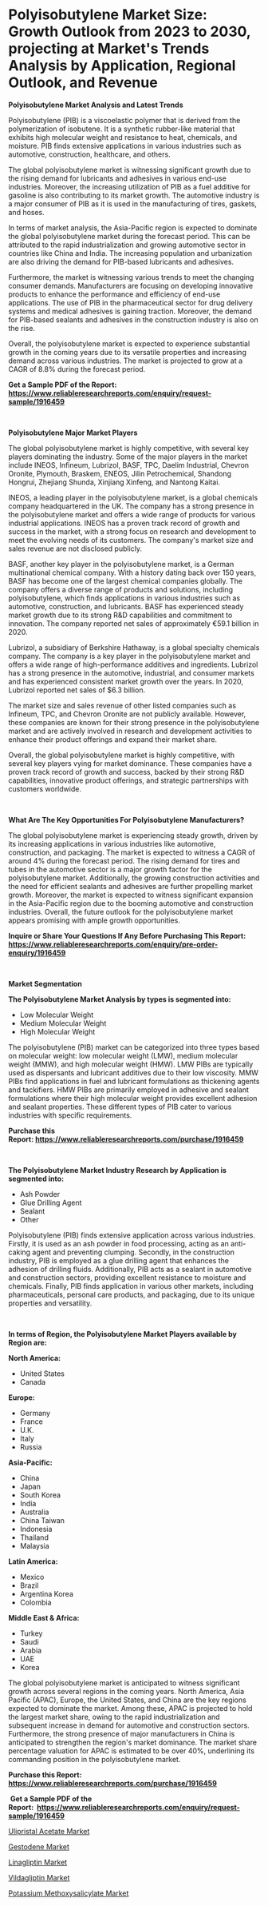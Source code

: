 <p><h1>Polyisobutylene Market Size: Growth Outlook from 2023 to 2030, projecting at Market's Trends Analysis by Application, Regional Outlook, and Revenue</h1></p><p><strong>Polyisobutylene Market Analysis and Latest Trends</strong></p>
<p><p>Polyisobutylene (PIB) is a viscoelastic polymer that is derived from the polymerization of isobutene. It is a synthetic rubber-like material that exhibits high molecular weight and resistance to heat, chemicals, and moisture. PIB finds extensive applications in various industries such as automotive, construction, healthcare, and others.</p><p>The global polyisobutylene market is witnessing significant growth due to the rising demand for lubricants and adhesives in various end-use industries. Moreover, the increasing utilization of PIB as a fuel additive for gasoline is also contributing to its market growth. The automotive industry is a major consumer of PIB as it is used in the manufacturing of tires, gaskets, and hoses.</p><p>In terms of market analysis, the Asia-Pacific region is expected to dominate the global polyisobutylene market during the forecast period. This can be attributed to the rapid industrialization and growing automotive sector in countries like China and India. The increasing population and urbanization are also driving the demand for PIB-based lubricants and adhesives.</p><p>Furthermore, the market is witnessing various trends to meet the changing consumer demands. Manufacturers are focusing on developing innovative products to enhance the performance and efficiency of end-use applications. The use of PIB in the pharmaceutical sector for drug delivery systems and medical adhesives is gaining traction. Moreover, the demand for PIB-based sealants and adhesives in the construction industry is also on the rise.</p><p>Overall, the polyisobutylene market is expected to experience substantial growth in the coming years due to its versatile properties and increasing demand across various industries. The market is projected to grow at a CAGR of 8.8% during the forecast period.</p></p>
<p><strong>Get a Sample PDF of the Report:&nbsp; <a href="https://www.reliableresearchreports.com/enquiry/request-sample/1916459">https://www.reliableresearchreports.com/enquiry/request-sample/1916459</a></strong></p>
<p>&nbsp;</p>
<p><strong>Polyisobutylene Major Market Players</strong></p>
<p><p>The global polyisobutylene market is highly competitive, with several key players dominating the industry. Some of the major players in the market include INEOS, Infineum, Lubrizol, BASF, TPC, Daelim Industrial, Chevron Oronite, Plymouth, Braskem, ENEOS, Jilin Petrochemical, Shandong Hongrui, Zhejiang Shunda, Xinjiang Xinfeng, and Nantong Kaitai.</p><p>INEOS, a leading player in the polyisobutylene market, is a global chemicals company headquartered in the UK. The company has a strong presence in the polyisobutylene market and offers a wide range of products for various industrial applications. INEOS has a proven track record of growth and success in the market, with a strong focus on research and development to meet the evolving needs of its customers. The company's market size and sales revenue are not disclosed publicly.</p><p>BASF, another key player in the polyisobutylene market, is a German multinational chemical company. With a history dating back over 150 years, BASF has become one of the largest chemical companies globally. The company offers a diverse range of products and solutions, including polyisobutylene, which finds applications in various industries such as automotive, construction, and lubricants. BASF has experienced steady market growth due to its strong R&D capabilities and commitment to innovation. The company reported net sales of approximately €59.1 billion in 2020.</p><p>Lubrizol, a subsidiary of Berkshire Hathaway, is a global specialty chemicals company. The company is a key player in the polyisobutylene market and offers a wide range of high-performance additives and ingredients. Lubrizol has a strong presence in the automotive, industrial, and consumer markets and has experienced consistent market growth over the years. In 2020, Lubrizol reported net sales of $6.3 billion.</p><p>The market size and sales revenue of other listed companies such as Infineum, TPC, and Chevron Oronite are not publicly available. However, these companies are known for their strong presence in the polyisobutylene market and are actively involved in research and development activities to enhance their product offerings and expand their market share.</p><p>Overall, the global polyisobutylene market is highly competitive, with several key players vying for market dominance. These companies have a proven track record of growth and success, backed by their strong R&D capabilities, innovative product offerings, and strategic partnerships with customers worldwide.</p></p>
<p>&nbsp;</p>
<p><strong>What Are The Key Opportunities For Polyisobutylene Manufacturers?</strong></p>
<p><p>The global polyisobutylene market is experiencing steady growth, driven by its increasing applications in various industries like automotive, construction, and packaging. The market is expected to witness a CAGR of around 4% during the forecast period. The rising demand for tires and tubes in the automotive sector is a major growth factor for the polyisobutylene market. Additionally, the growing construction activities and the need for efficient sealants and adhesives are further propelling market growth. Moreover, the market is expected to witness significant expansion in the Asia-Pacific region due to the booming automotive and construction industries. Overall, the future outlook for the polyisobutylene market appears promising with ample growth opportunities.</p></p>
<p><strong>Inquire or Share Your Questions If Any Before Purchasing This Report: <a href="https://www.reliableresearchreports.com/enquiry/pre-order-enquiry/1916459">https://www.reliableresearchreports.com/enquiry/pre-order-enquiry/1916459</a></strong></p>
<p>&nbsp;</p>
<p><strong>Market Segmentation</strong></p>
<p><strong>The Polyisobutylene Market Analysis by types is segmented into:</strong></p>
<p><ul><li>Low Molecular Weight</li><li>Medium Molecular Weight</li><li>High Molecular Weight</li></ul></p>
<p><p>The polyisobutylene (PIB) market can be categorized into three types based on molecular weight: low molecular weight (LMW), medium molecular weight (MMW), and high molecular weight (HMW). LMW PIBs are typically used as dispersants and lubricant additives due to their low viscosity. MMW PIBs find applications in fuel and lubricant formulations as thickening agents and tackifiers. HMW PIBs are primarily employed in adhesive and sealant formulations where their high molecular weight provides excellent adhesion and sealant properties. These different types of PIB cater to various industries with specific requirements.</p></p>
<p><strong>Purchase this Report:&nbsp;<a href="https://www.reliableresearchreports.com/purchase/1916459">https://www.reliableresearchreports.com/purchase/1916459</a></strong></p>
<p>&nbsp;</p>
<p><strong>The Polyisobutylene Market Industry Research by Application is segmented into:</strong></p>
<p><ul><li>Ash Powder</li><li>Glue Drilling Agent</li><li>Sealant</li><li>Other</li></ul></p>
<p><p>Polyisobutylene (PIB) finds extensive application across various industries. Firstly, it is used as an ash powder in food processing, acting as an anti-caking agent and preventing clumping. Secondly, in the construction industry, PIB is employed as a glue drilling agent that enhances the adhesion of drilling fluids. Additionally, PIB acts as a sealant in automotive and construction sectors, providing excellent resistance to moisture and chemicals. Finally, PIB finds application in various other markets, including pharmaceuticals, personal care products, and packaging, due to its unique properties and versatility.</p></p>
<p>&nbsp;</p>
<p><strong>In terms of Region, the Polyisobutylene Market Players available by Region are:</strong></p>
<p>
    <p> <strong> North America: </strong>
        <ul>
            <li>United States</li>
            <li>Canada</li>
        </ul>
        </p> 
    <p> <strong> Europe: </strong>
        <ul>
            <li>Germany</li>
            <li>France</li>
            <li>U.K.</li>
            <li>Italy</li>
            <li>Russia</li>
        </ul>
        </p> 
    <p> <strong> Asia-Pacific: </strong>
        <ul>
            <li>China</li>
            <li>Japan</li>
            <li>South Korea</li>
            <li>India</li>
            <li>Australia</li>
            <li>China Taiwan</li>
            <li>Indonesia</li>
            <li>Thailand</li>
            <li>Malaysia</li>
        </ul>
        </p> 
    <p> <strong> Latin America: </strong>
        <ul>
            <li>Mexico</li>
            <li>Brazil</li>
            <li>Argentina Korea</li>
            <li>Colombia</li>
        </ul>
        </p> 
    <p> <strong> Middle East & Africa: </strong>
        <ul>
            <li>Turkey</li>
            <li>Saudi</li>
            <li>Arabia</li>
            <li>UAE</li>
            <li>Korea</li>
        </ul>
    </p>
    </p>
<p><p>The global polyisobutylene market is anticipated to witness significant growth across several regions in the coming years. North America, Asia Pacific (APAC), Europe, the United States, and China are the key regions expected to dominate the market. Among these, APAC is projected to hold the largest market share, owing to the rapid industrialization and subsequent increase in demand for automotive and construction sectors. Furthermore, the strong presence of major manufacturers in China is anticipated to strengthen the region's market dominance. The market share percentage valuation for APAC is estimated to be over 40%, underlining its commanding position in the polyisobutylene market.</p></p>
<p><strong>Purchase this Report: <a href="https://www.reliableresearchreports.com/purchase/1916459">https://www.reliableresearchreports.com/purchase/1916459</a></strong></p>
<p>&nbsp;<strong>Get a Sample PDF of the Report:&nbsp;&nbsp;<a href="https://www.reliableresearchreports.com/enquiry/request-sample/1916459">https://www.reliableresearchreports.com/enquiry/request-sample/1916459</a></strong></p>
<p><strong></strong></p>
<p><p><a href="https://github.com/RichRobinson5/Market-Research-Report-List-2/blob/main/ulipristal-acetate-market.md">Ulipristal Acetate Market</a></p><p><a href="https://github.com/JameTravis/Market-Research-Report-List-2/blob/main/gestodene-market.md">Gestodene Market</a></p><p><a href="https://github.com/NorbertYates/Market-Research-Report-List-2/blob/main/linagliptin-market.md">Linagliptin Market</a></p><p><a href="https://github.com/RoccoManning/Market-Research-Report-List-2/blob/main/vildagliptin-market.md">Vildagliptin Market</a></p><p><a href="https://github.com/GroverBarry/Market-Research-Report-List-2/blob/main/potassium-methoxysalicylate-market.md">Potassium Methoxysalicylate Market</a></p></p>